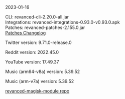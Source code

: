 2023-01-16
  
CLI: revanced-cli-2.20.0-all.jar  
Integrations: revanced-integrations-0.93.0-v0.93.0.apk  
Patches: revanced-patches-2.155.0.jar  
[Patches Changelog](https://github.com/revanced/revanced-patches/releases/tag/v2.155.0)  

Twitter version: 9.71.0-release.0  

Reddit version: 2022.45.0  

YouTube version: 17.49.37  

Music (arm64-v8a) version: 5.39.52  

Music (arm-v7a) version: 5.39.52  

[revanced-magisk-module repo](https://github.com/j-hc/revanced-magisk-module)
